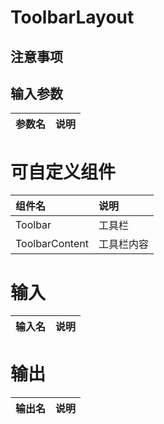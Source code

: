 # ToolbarLayout

## 注意事项

## 输入参数
| 参数名 | 说明 |
| :----- | :--- |

# 可自定义组件
| 组件名         | 说明       |
| :------------- | :--------- |
| Toolbar        | 工具栏     |
| ToolbarContent | 工具栏内容 |

# 输入
| 输入名 | 说明 |
| :----- | :--- |

# 输出
| 输出名 | 说明 |
| :----- | :--- |